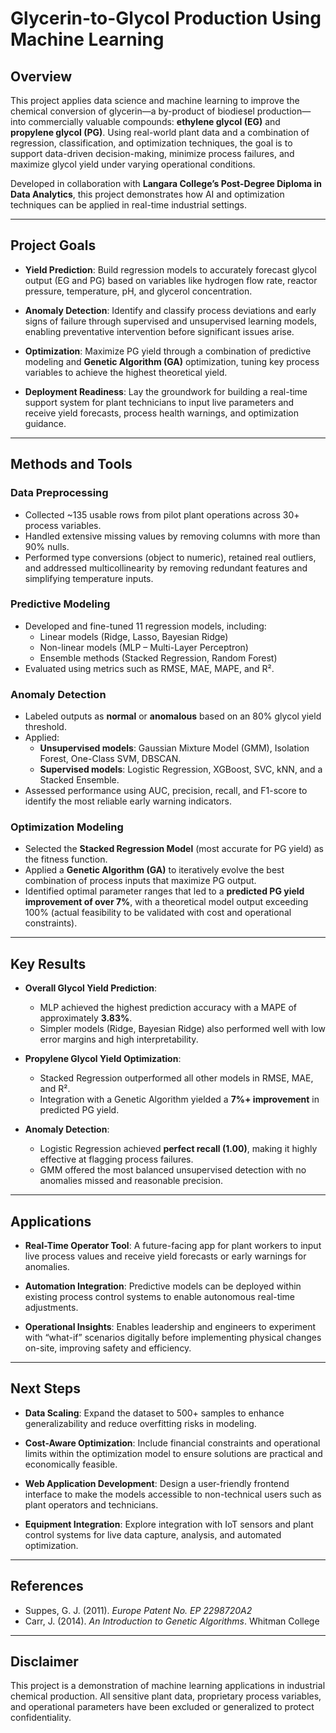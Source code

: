 # Glycerin-to-Glycol Production Using Machine Learning

## Overview

This project applies data science and machine learning to improve the chemical conversion of glycerin—a by-product of biodiesel production—into commercially valuable compounds: **ethylene glycol (EG)** and **propylene glycol (PG)**. Using real-world plant data and a combination of regression, classification, and optimization techniques, the goal is to support data-driven decision-making, minimize process failures, and maximize glycol yield under varying operational conditions.

Developed in collaboration with **Langara College’s Post-Degree Diploma in Data Analytics**, this project demonstrates how AI and optimization techniques can be applied in real-time industrial settings.

---

## Project Goals

- **Yield Prediction**: Build regression models to accurately forecast glycol output (EG and PG) based on variables like hydrogen flow rate, reactor pressure, temperature, pH, and glycerol concentration.
  
- **Anomaly Detection**: Identify and classify process deviations and early signs of failure through supervised and unsupervised learning models, enabling preventative intervention before significant issues arise.
  
- **Optimization**: Maximize PG yield through a combination of predictive modeling and **Genetic Algorithm (GA)** optimization, tuning key process variables to achieve the highest theoretical yield.
  
- **Deployment Readiness**: Lay the groundwork for building a real-time support system for plant technicians to input live parameters and receive yield forecasts, process health warnings, and optimization guidance.

---

## Methods and Tools

### Data Preprocessing
- Collected ~135 usable rows from pilot plant operations across 30+ process variables.
- Handled extensive missing values by removing columns with more than 90% nulls.
- Performed type conversions (object to numeric), retained real outliers, and addressed multicollinearity by removing redundant features and simplifying temperature inputs.

### Predictive Modeling
- Developed and fine-tuned 11 regression models, including:
  - Linear models (Ridge, Lasso, Bayesian Ridge)
  - Non-linear models (MLP – Multi-Layer Perceptron)
  - Ensemble methods (Stacked Regression, Random Forest)
- Evaluated using metrics such as RMSE, MAE, MAPE, and R².

### Anomaly Detection
- Labeled outputs as **normal** or **anomalous** based on an 80% glycol yield threshold.
- Applied:
  - **Unsupervised models**: Gaussian Mixture Model (GMM), Isolation Forest, One-Class SVM, DBSCAN.
  - **Supervised models**: Logistic Regression, XGBoost, SVC, kNN, and a Stacked Ensemble.
- Assessed performance using AUC, precision, recall, and F1-score to identify the most reliable early warning indicators.

### Optimization Modeling
- Selected the **Stacked Regression Model** (most accurate for PG yield) as the fitness function.
- Applied a **Genetic Algorithm (GA)** to iteratively evolve the best combination of process inputs that maximize PG output.
- Identified optimal parameter ranges that led to a **predicted PG yield improvement of over 7%**, with a theoretical model output exceeding 100% (actual feasibility to be validated with cost and operational constraints).

---

## Key Results

- **Overall Glycol Yield Prediction**:
  - MLP achieved the highest prediction accuracy with a MAPE of approximately **3.83%**.
  - Simpler models (Ridge, Bayesian Ridge) also performed well with low error margins and high interpretability.

- **Propylene Glycol Yield Optimization**:
  - Stacked Regression outperformed all other models in RMSE, MAE, and R².
  - Integration with a Genetic Algorithm yielded a **7%+ improvement** in predicted PG yield.

- **Anomaly Detection**:
  - Logistic Regression achieved **perfect recall (1.00)**, making it highly effective at flagging process failures.
  - GMM offered the most balanced unsupervised detection with no anomalies missed and reasonable precision.

---

## Applications

- **Real-Time Operator Tool**: A future-facing app for plant workers to input live process values and receive yield forecasts or early warnings for anomalies.
  
- **Automation Integration**: Predictive models can be deployed within existing process control systems to enable autonomous real-time adjustments.

- **Operational Insights**: Enables leadership and engineers to experiment with “what-if” scenarios digitally before implementing physical changes on-site, improving safety and efficiency.

---

## Next Steps

- **Data Scaling**: Expand the dataset to 500+ samples to enhance generalizability and reduce overfitting risks in modeling.

- **Cost-Aware Optimization**: Include financial constraints and operational limits within the optimization model to ensure solutions are practical and economically feasible.

- **Web Application Development**: Design a user-friendly frontend interface to make the models accessible to non-technical users such as plant operators and technicians.

- **Equipment Integration**: Explore integration with IoT sensors and plant control systems for live data capture, analysis, and automated optimization.

---

## References

- Suppes, G. J. (2011). *Europe Patent No. EP 2298720A2*  
- Carr, J. (2014). *An Introduction to Genetic Algorithms*. Whitman College

---

## Disclaimer

This project is a demonstration of machine learning applications in industrial chemical production. All sensitive plant data, proprietary process variables, and operational parameters have been excluded or generalized to protect confidentiality.
